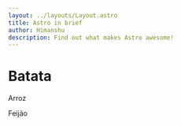 ```yaml
---
layout: ../layouts/Layout.astro
title: Astro in brief
author: Himanshu
description: Find out what makes Astro awesome!
---
```


# Batata

Arroz

Feijão